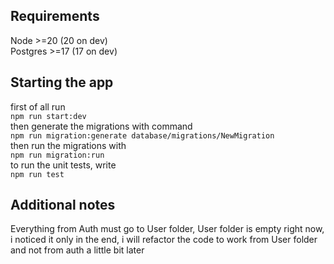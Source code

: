 ## Requirements
Node >=20 (20 on dev) <br/>
Postgres >=17 (17 on dev)

## Starting the app

first of all run <br/>
`` npm run start:dev `` <br/>
then generate the migrations with command 
<br/>`` npm run migration:generate database/migrations/NewMigration ``<br/>
then run the migrations with <br/> `` npm run migration:run `` <br/>
to run the unit tests, write <br/> `` npm run test `` <br/>


## Additional notes

Everything from Auth must go to User folder, User folder is empty right now, i noticed it only in the end, i will refactor the code to work from User folder and not from auth a little bit later
